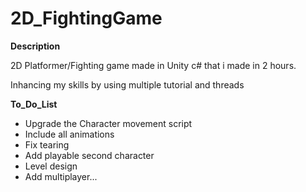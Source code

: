 # 2D_FightingGame

**Description**

2D Platformer/Fighting game made in Unity c# that i made in 2 hours.

Inhancing my skills by using multiple tutorial and threads

**To_Do_List**

- Upgrade the Character movement script
- Include all animations
- Fix tearing
- Add playable second character
- Level design
- Add multiplayer...



